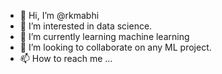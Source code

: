 - 👋 Hi, I’m @rkmabhi
- 👀 I’m interested in data science.
- 🌱 I’m currently learning machine learning
- 💞️ I’m looking to collaborate on any ML project.
- 📫 How to reach me ...

<!---
rkmabhi/rkmabhi is a ✨ special ✨ repository because its `README.md` (this file) appears on your GitHub profile.
You can click the Preview link to take a look at your changes.
--->
